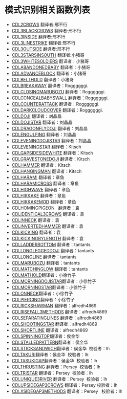 # 模式识别相关函数列表

* [CDL2CROWS](CDL2CROWS.md) 翻译者:邢不行
* [CDL3BLACKCROWS](CDL3BLACKCROWS.md) 翻译者:邢不行
* [CDL3INSIDE](CDL3INSIDE.md) 翻译者:邢不行
* [CDL3LINESTRIKE](CDL3LINESTRIKE.md) 翻译者:邢不行
* [CDL3OUTSIDE](CDL3OUTSIDE.md) 翻译者:邢不行
* [CDL3STARSINSOUTH](CDL3STARSINSOUTH.md) 翻译者:小猪哥 
* [CDL3WHITESOLDIERS](CDL3WHITESOLDIERS.md) 翻译者：小猪哥 
* [CDLABANDONEDBABY](CDLABANDONEDBABY.md) 翻译者：小猪哥 
* [CDLADVANCEBLOCK](CDLADVANCEBLOCK.md) 翻译者：小猪哥 
* [CDLBELTHOLD](CDLBELTHOLD.md) 翻译者：小猪哥 
* [CDLBREAKAWAY](CDLBREAKAWAY.md) 翻译者：Roggggggi. 
* [CDLCLOSINGMARUBOZU](CDLCLOSINGMARUBOZU.md) 翻译者：Roggggggi. 
* [CDLCONCEALBABYSWALL](CDLCONCEALBABYSWALL.md) 翻译者：Roggggggi. 
* [CDLCOUNTERATTACK](CDLCOUNTERATTACK.md) 翻译者：Roggggggi. 
* [CDLDARKCLOUDCOVER](CDLDARKCLOUDCOVER.md) 翻译者：Roggggggi. 
* [CDLDOJI](CDLDOJI.md) 翻译者：刘晶晶 
* [CDLDOJISTAR](CDLDOJISTAR.md) 翻译者：刘晶晶 
* [CDLDRAGONFLYDOJI](CDLDRAGONFLYDOJI.md) 翻译者：刘晶晶 
* [CDLENGULFING](CDLENGULFING.md) 翻译者：刘晶晶 
* [CDLEVENINGDOJISTAR](CDLEVENINGDOJISTAR.md) 翻译者：刘晶晶 
* [CDLEVENINGSTAR](CDLEVENINGSTAR.md) 翻译者：Kitsch
* [CDLGAPSIDESIDEWHITE](CDLGAPSIDESIDEWHITE.md) 翻译者：Kitsch
* [CDLGRAVESTONEDOJI](CDLGRAVESTONEDOJI.md) 翻译者：Kitsch
* [CDLHAMMER](CDLHAMMER.md) 翻译者：Kitsch
* [CDLHANGINGMAN](CDLHANGINGMAN.md) 翻译者：Kitsch
* [CDLHARAMI](CDLHARAMI.md) 翻译者：章鱼
* [CDLHARAMICROSS](CDLHARAMICROSS.md) 翻译者：章鱼
* [CDLHIGHWAVE](CDLHIGHWAVE.md) 翻译者：章鱼
* [CDLHIKKAKE](CDLHIKKAKE.md) 翻译者：章鱼
* [CDLHIKKAKEMOD](CDLHIKKAKEMOD.md) 翻译者：章鱼
* [CDLHOMINGPIGEON](CDLHOMINGPIGEON.md)   翻译者：袁
* [CDLIDENTICAL3CROWS](CDLIDENTICAL3CROWS.md) 翻译者：袁
* [CDLINNECK](CDLINNECK.md) 翻译者：袁
* [CDLINVERTEDHAMMER](CDLINVERTEDHAMMER.md) 翻译者：袁
* [CDLKICKING](CDLKICKING.md) 翻译者：袁
* [CDLKICKINGBYLENGTH](CDLKICKINGBYLENGTH.md) 翻译者：袁
* [CDLLADDERBOTTOM](CDLLADDERBOTTOM.md) 翻译者：tantants
* [CDLLONGLEGGEDDOJI](CDLLONGLEGGEDDOJI.md) 翻译者：tantants
* [CDLLONGLINE](CDLLONGLINE.md) 翻译者：tantants
* [CDLMARUBOZU](CDLMARUBOZU.md) 翻译者：tantants
* [CDLMATCHINGLOW](CDLMATCHINGLOW.md) 翻译者：tantants
* [CDLMATHOLD](CDLMATHOLD.md)翻译者：小徐竹子
* [CDLMORNINGDOJISTAR](CDLMORNINGDOJISTAR.md)翻译者：小徐竹子
* [CDLMORNINGSTAR](CDLMORNINGSTAR.md)翻译者：小徐竹子
* [CDLONNECK](CDLONNECK.md)翻译者：小徐竹子
* [CDLPIERCING](CDLPIERCING.md)翻译者：小徐竹子
* [CDLRICKSHAWMAN](CDLRICKSHAWMAN.md) 翻译者：alfredh4869
* [CDLRISEFALL3METHODS](CDLRISEFALL3METHODS.md) 翻译者：alfredh4869
* [CDLSEPARATINGLINES](CDLSEPARATINGLINES.md) 翻译者：alfredh4869
* [CDLSHOOTINGSTAR](CDLSHOOTINGSTAR.md) 翻译者：alfredh4869
* [CDLSHORTLINE](CDLSHORTLINE.md) 翻译者：alfredh4869
* [CDLSPINNINGTOP](CDLSPINNINGTOP.md)翻译者：侯金华
* [CDLSTALLEDPATTERN](CDLSTALLEDPATTERN.md)翻译者：侯金华
* [CDLSTICKSANDWICH](CDLSTICKSANDWICH.md)翻译者：侯金华   校验者：lh
* [CDLTAKURI](CDLTAKURI.md)翻译者：侯金华   校验者：lh
* [CDLTASUKIGAP](CDLTASUKIGAP.md)翻译者：侯金华    校验者：lh
* [CDLTHRUSTING](CDLTHRUSTING.md) 翻译者：Persey   校验者：lh
* [CDLTRISTAR](CDLTRISTAR.md) 翻译者：Persey   校验者：lh
* [CDLUNIQUE3RIVER](CDLUNIQUE3RIVER.md) 翻译者：Persey   校验者：lh
* [CDLUPSIDEGAP2CROWS](CDLUPSIDEGAP2CROWS.md) 翻译者：Persey   校验者：lh
* [CDLXSIDEGAP3METHODS](CDLXSIDEGAP3METHODS.md) 翻译者：Persey   校验者：lh

